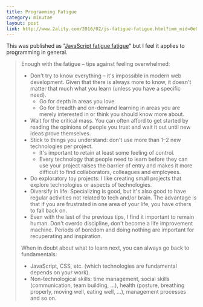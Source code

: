 ```yaml
---
title: Programming Fatigue
category: minutae
layout: post
link: http://www.2ality.com/2016/02/js-fatigue-fatigue.html?imm_mid=0e0972&cmp=em-web-na-na-newsltr_20160217
---
```


This was published as "[JavaScript fatigue fatigue][source]" but I feel it
applies to programming in general.

> Enough with the fatigue – tips against feeling overwhelmed:
>
>  * Don't try to know everything – it's impossible in modern web development.
>    Given that there is always more to know, it doesn't matter that much what
>    you learn (unless you have a specific need).
>    * Go for depth in areas you love.
>    * Go for breadth and on-demand learning in areas you are merely interested
>      in or think you should know more about.
>  * Wait for the critical mass. You can often afford to get started by reading
>    the opinions of people you trust and wait it out until new ideas prove
>    themselves.
>  * Stick to things you understand: don't use more than 1–2 new technologies
>    per project.
>    * It's important to retain at least some feeling of control.
>    * Every technology that people need to learn before they can use your
>      project raises the barrier of entry and makes it more difficult to find
>      collaborators, colleagues and employees.
>  * Do exploratory toy projects: I like creating small projects that explore
>    technologies or aspects of technologies.
>  * Diversify in life: Specializing is good, but it's also good to have regular
>    activities not related to tech and/or brain. The advantage is that if you
>    are frustrated in one area of your life, you have others to fall back on.
>  * Even with the last of the previous tips, I find it important to remain
>    human. Don't overdo discipline, don't become a life improvement machine.
>    Periods of boredom and doing nothing are important for recuperating and
>    inspiration.
>
> When in doubt about what to learn next, you can always go back to
> fundamentals:
>
>  * JavaScript, CSS, etc. (which technologies are fundamental depends on your
>    work).
>  * Non-technological skills: time management, social skills (communication,
>    team building, ...), health (posture, breathing properly, moving well,
>    eating well, ...), management processes and so on.

[source]: http://www.2ality.com/2016/02/js-fatigue-fatigue.html?imm_mid=0e0972&cmp=em-web-na-na-newsltr_20160217
